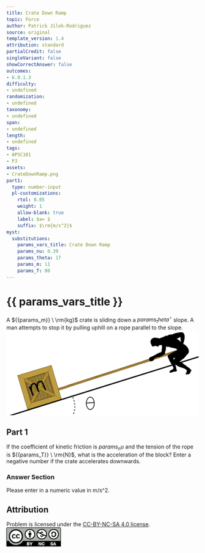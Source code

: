 ```yaml
---
title: Crate Down Ramp
topic: Force
author: Patrick Jilek-Rodriguez
source: original
template_version: 1.4
attribution: standard
partialCredit: false
singleVariant: false
showCorrectAnswer: false
outcomes:
- 6.9.1.3
difficulty:
- undefined
randomization:
- undefined
taxonomy:
- undefined
span:
- undefined
length:
- undefined
tags:
- APSC181
- PJ
assets:
- CrateDownRamp.png
part1:
  type: number-input
  pl-customizations:
    rtol: 0.05
    weight: 1
    allow-blank: true
    label: $a= $
    suffix: $\rm{m/s^2}$
myst:
  substitutions:
    params_vars_title: Crate Down Ramp
    params_nu: 0.39
    params_theta: 17
    params_m: 11
    params_T: 80
---
```

# {{ params_vars_title }}
A ${{params_m}} \ \rm{kg}$ crate is sliding down a ${{params_theta}}^{\circ}$ slope. A man attempts to stop it by pulling uphill on a rope parallel to the slope.
<img src="CrateDownRamp.png" width=800 alt="A man pulling a crate up a slope using a rope." >

## Part 1

If the coefficient of kinetic friction is ${{params_nu}}$ and the tension of the rope is ${{params_T}} \ \rm{N}$, what is the acceleration of the block?
Enter a negative number if the crate accelerates downwards.

### Answer Section

Please enter in a numeric value in m/s^2.

## Attribution

Problem is licensed under the [CC-BY-NC-SA 4.0 license](https://creativecommons.org/licenses/by-nc-sa/4.0/).<br> ![The Creative Commons 4.0 license requiring attribution-BY, non-commercial-NC, and share-alike-SA license.](https://raw.githubusercontent.com/firasm/bits/master/by-nc-sa.png)